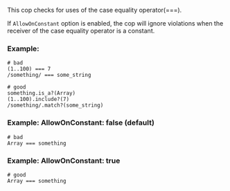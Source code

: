 This cop checks for uses of the case equality operator(===).

If `AllowOnConstant` option is enabled, the cop will ignore violations when the receiver of
the case equality operator is a constant.

### Example:
    # bad
    (1..100) === 7
    /something/ === some_string

    # good
    something.is_a?(Array)
    (1..100).include?(7)
    /something/.match?(some_string)

### Example: AllowOnConstant: false (default)
    # bad
    Array === something

### Example: AllowOnConstant: true
    # good
    Array === something
